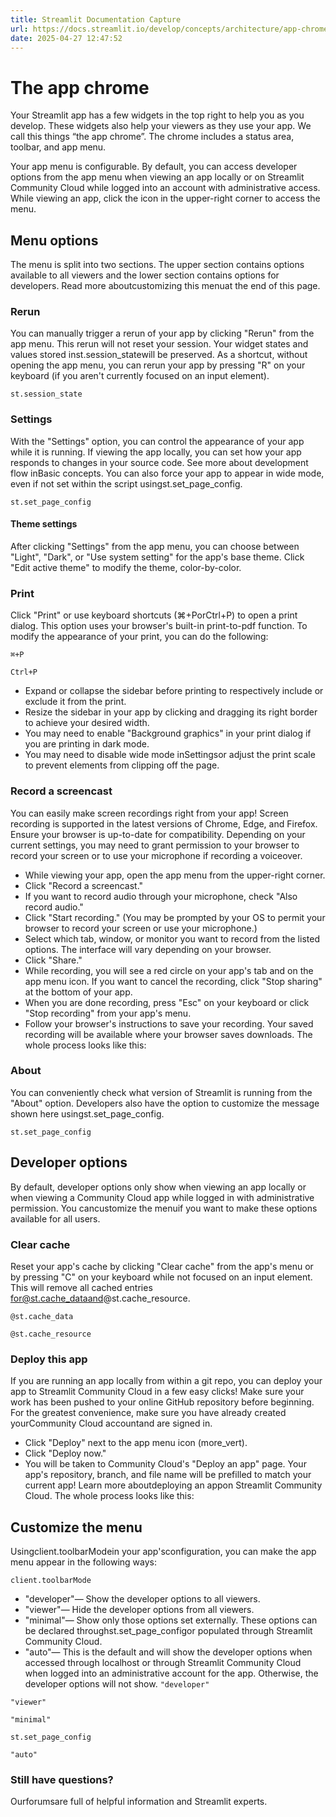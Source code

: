 ```yaml
---
title: Streamlit Documentation Capture
url: https://docs.streamlit.io/develop/concepts/architecture/app-chrome
date: 2025-04-27 12:47:52
---
```


# The app chrome

Your Streamlit app has a few widgets in the top right to help you as you develop. These widgets also help your viewers as they use your app. We call this things “the app chrome”. The chrome includes a status area, toolbar, and app menu.

Your app menu is configurable. By default, you can access developer options from the app menu when viewing an app locally or on Streamlit Community Cloud while logged into an account with administrative access. While viewing an app, click the icon in the upper-right corner to access the menu.

## Menu options

The menu is split into two sections. The upper section contains options available to all viewers and the lower section contains options for developers. Read more aboutcustomizing this menuat the end of this page.

### Rerun

You can manually trigger a rerun of your app by clicking "Rerun" from the app menu. This rerun will not reset your session. Your widget states and values stored inst.session_statewill be preserved. As a shortcut, without opening the app menu, you can rerun your app by pressing "R" on your keyboard (if you aren't currently focused on an input element).

`st.session_state`

### Settings

With the "Settings" option, you can control the appearance of your app while it is running. If viewing the app locally, you can set how your app responds to changes in your source code. See more about development flow inBasic concepts. You can also force your app to appear in wide mode, even if not set within the script usingst.set_page_config.

`st.set_page_config`

#### Theme settings

After clicking "Settings" from the app menu, you can choose between "Light", "Dark", or "Use system setting" for the app's base theme. Click "Edit active theme" to modify the theme, color-by-color.

### Print

Click "Print" or use keyboard shortcuts (⌘+PorCtrl+P) to open a print dialog. This option uses your browser's built-in print-to-pdf function. To modify the appearance of your print, you can do the following:

`⌘+P`

`Ctrl+P`

- Expand or collapse the sidebar before printing to respectively include or exclude it from the print.
- Resize the sidebar in your app by clicking and dragging its right border to achieve your desired width.
- You may need to enable "Background graphics" in your print dialog if you are printing in dark mode.
- You may need to disable wide mode inSettingsor adjust the print scale to prevent elements from clipping off the page.
### Record a screencast

You can easily make screen recordings right from your app! Screen recording is supported in the latest versions of Chrome, Edge, and Firefox. Ensure your browser is up-to-date for compatibility. Depending on your current settings, you may need to grant permission to your browser to record your screen or to use your microphone if recording a voiceover.

- While viewing your app, open the app menu from the upper-right corner.
- Click "Record a screencast."
- If you want to record audio through your microphone, check "Also record audio."
- Click "Start recording." (You may be prompted by your OS to permit your browser to record your screen or use your microphone.)
- Select which tab, window, or monitor you want to record from the listed options. The interface will vary depending on your browser.
- Click "Share."
- While recording, you will see a red circle on your app's tab and on the app menu icon. If you want to cancel the recording, click "Stop sharing" at the bottom of your app.
- When you are done recording, press "Esc" on your keyboard or click "Stop recording" from your app's menu.
- Follow your browser's instructions to save your recording. Your saved recording will be available where your browser saves downloads.
The whole process looks like this:

### About

You can conveniently check what version of Streamlit is running from the "About" option. Developers also have the option to customize the message shown here usingst.set_page_config.

`st.set_page_config`

## Developer options

By default, developer options only show when viewing an app locally or when viewing a Community Cloud app while logged in with administrative permission. You cancustomize the menuif you want to make these options available for all users.

### Clear cache

Reset your app's cache by clicking "Clear cache" from the app's menu or by pressing "C" on your keyboard while not focused on an input element. This will remove all cached entries for@st.cache_dataand@st.cache_resource.

`@st.cache_data`

`@st.cache_resource`

### Deploy this app

If you are running an app locally from within a git repo, you can deploy your app to Streamlit Community Cloud in a few easy clicks! Make sure your work has been pushed to your online GitHub repository before beginning. For the greatest convenience, make sure you have already created yourCommunity Cloud accountand are signed in.

- Click "Deploy" next to the app menu icon (more_vert).
- Click "Deploy now."
- You will be taken to Community Cloud's "Deploy an app" page. Your app's repository, branch, and file name will be prefilled to match your current app! Learn more aboutdeploying an appon Streamlit Community Cloud.
The whole process looks like this:

## Customize the menu

Usingclient.toolbarModein your app'sconfiguration, you can make the app menu appear in the following ways:

`client.toolbarMode`

- "developer"— Show the developer options to all viewers.
- "viewer"— Hide the developer options from all viewers.
- "minimal"— Show only those options set externally. These options can be declared throughst.set_page_configor populated through Streamlit Community Cloud.
- "auto"— This is the default and will show the developer options when accessed through localhost or through Streamlit Community Cloud when logged into an administrative account for the app. Otherwise, the developer options will not show.
`"developer"`

`"viewer"`

`"minimal"`

`st.set_page_config`

`"auto"`

### Still have questions?

Ourforumsare full of helpful information and Streamlit experts.
